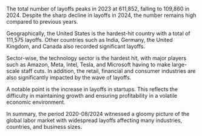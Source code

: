 The total number of layoffs peaks in 2023 at 611,852, falling to 109,860 in 2024. Despite the sharp decline in layoffs in 2024, the number remains high compared to previous years.

Geographically, the United States is the hardest-hit country with a total of 111,575 layoffs. Other countries such as India, Germany, the United Kingdom, and Canada also recorded significant layoffs.

Sector-wise, the technology sector is the hardest hit, with major players such as Amazon, Meta, Intel, Tesla, and Microsoft having to make large-scale staff cuts. In addition, the retail, financial and consumer industries are also significantly impacted by the wave of layoffs.

A notable point is the increase in layoffs in startups. This reflects the difficulty in maintaining growth and ensuring profitability in a volatile economic environment.

In summary, the period 2020-08/2024 witnessed a gloomy picture of the global labor market with widespread layoffs affecting many industries, countries, and business sizes.
